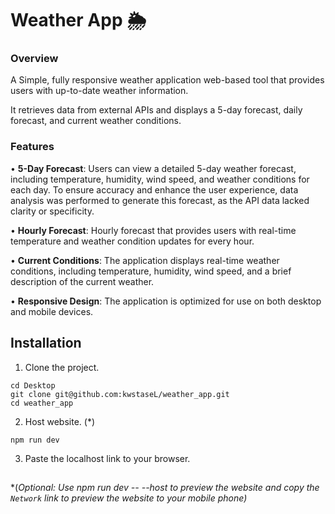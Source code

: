 
# Weather App 🌦

### Overview 
A Simple, fully responsive weather application web-based tool that provides users with up-to-date weather information. 

It retrieves data from external APIs and displays a 5-day forecast, daily forecast, and current weather conditions. 

### Features

• __5-Day Forecast__: Users can view a detailed 5-day weather forecast, including temperature, humidity, wind speed, and weather conditions for each day. To ensure accuracy and enhance the user experience, data analysis was performed to generate this forecast, as the API data lacked clarity or specificity.

• __Hourly Forecast__: Hourly forecast that provides users with real-time temperature and weather condition updates for every hour. 

• __Current Conditions__: The application displays real-time weather conditions, including temperature, humidity, wind speed, and a brief description of the current weather.

• __Responsive Design__: The application is optimized for use on both desktop and mobile devices.



## Installation

1) Clone the project.

```
cd Desktop
git clone git@github.com:kwstaseL/weather_app.git
cd weather_app
```

2) Host website. (*)
    
```
npm run dev
```
3) Paste the localhost link to your browser.


##
*(*Optional: Use npm run dev -- --host to preview the website and copy the ```Network``` link to preview the website to your mobile phone)*
